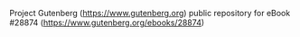 Project Gutenberg (https://www.gutenberg.org) public repository for eBook #28874 (https://www.gutenberg.org/ebooks/28874)
